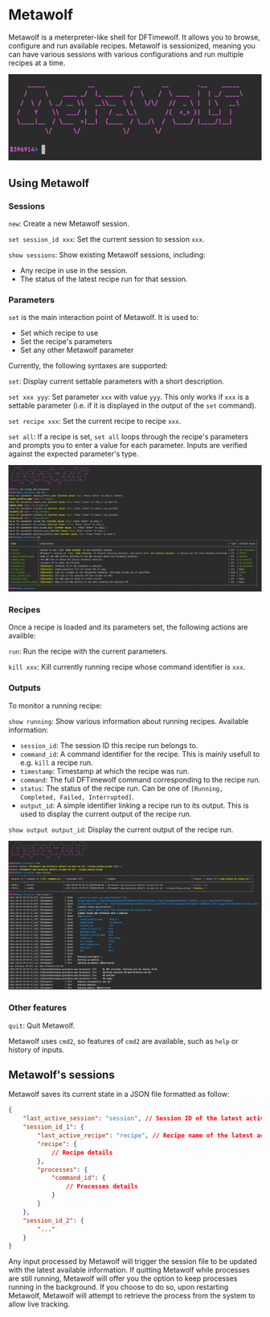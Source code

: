 # Metawolf

Metawolf is a meterpreter-like shell for DFTimewolf. It allows you to browse, configure and run available recipes. Metawolf is sessionized, meaning you can have various sessions with various configurations and run multiple recipes at a time.

![metawolf_welcome](./_static/metawolf_welcome.png)

## Using Metawolf

### Sessions

`new`: Create a new Metawolf session.

`set session_id xxx`: Set the current session to session `xxx`.

`show sessions`: Show existing Metawolf sessions, including:
  - Any recipe in use in the session.
  - The status of the latest recipe run for that session.

### Parameters

`set` is the main interaction point of Metawolf. It is used to:
- Set which recipe to use
- Set the recipe's parameters
- Set any other Metawolf parameter

Currently, the following syntaxes are supported:

`set`: Display current settable parameters with a short description.

`set xxx yyy`: Set parameter `xxx` with value `yyy`. This only works if `xxx` is a settable parameter (i.e. if it is displayed in the output of the `set` command).

`set recipe xxx`: Set the current recipe to recipe `xxx`.

`set all`: If a recipe is set, `set all` loops through the recipe's parameters and prompts you to enter a value for each parameter. Inputs are verified against the expected parameter's type.

![metawolf_setall](./_static/metawolf_setall.png)

### Recipes

Once a recipe is loaded and its parameters set, the following actions are availble:

`run`: Run the recipe with the current parameters.

`kill xxx`: Kill currently running recipe whose command identifier is `xxx`.

### Outputs

To monitor a running recipe:

`show running`: Show various information about running recipes. Available information:
  - `session_id`: The session ID this recipe run belongs to.
  - `command_id`: A command identifier for the recipe. This is mainly usefull to e.g. `kill` a recipe run.
  - `timestamp`: Timestamp at which the recipe was run.
  - `command`: The full DFTimewolf command corresponding to the recipe run.
  - `status`: The status of the recipe run. Can be one of `[Running, Completed, Failed, Interrupted]`.
  - `output_id`: A simple identifier linking a recipe run to its output. This is used to display the current output of the recipe run.

`show output output_id`: Display the current output of the recipe run.

![metawolf_run](./_static/metawolf_run.png)

### Other features

`quit`: Quit Metawolf.

Metawolf uses `cmd2`, so features of `cmd2` are available, such as `help` or history of inputs.

## Metawolf's sessions

Metawolf saves its current state in a JSON file formatted as follow:

```json
{
	"last_active_session": "session", // Session ID of the latest active session
	"session_id_1": {
		"last_active_recipe": "recipe", // Recipe name of the latest active recipe
		"recipe": {
			// Recipe details
		},
		"processes": {
			"command_id": {
				// Processes details
			}
		}
	},
	"session_id_2": {
		"..."
	}
}
```

Any input processed by Metawolf will trigger the session file to be updated with the latest available information. If quitting Metawolf while processes are still running, Metawolf will offer you the option to keep processes running in the background. If you choose to do so, upon restarting Metawolf, Metawolf will attempt to retrieve the process from the system to allow live tracking.
